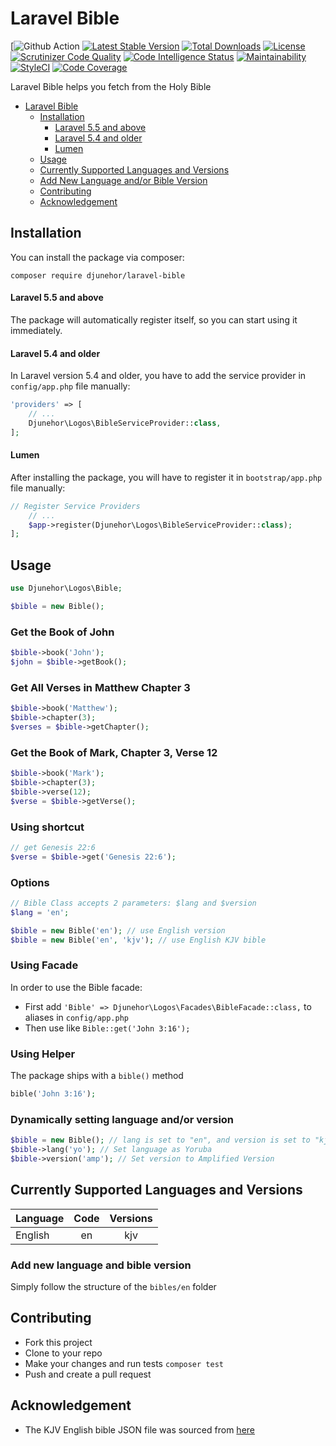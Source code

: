 # Laravel Bible
[![Github Action](https://action-badges.now.sh/djunehor/laravel-bible?action=PHP%20Composer)
[![Latest Stable Version](https://poser.pugx.org/djunehor/laravel-bible/v/stable)](https://packagist.org/packages/djunehor/laravel-bible)
[![Total Downloads](https://poser.pugx.org/djunehor/laravel-bible/downloads)](https://packagist.org/packages/djunehor/laravel-bible)
[![License](https://poser.pugx.org/djunehor/laravel-bible/license)](https://packagist.org/packages/djunehor/laravel-bible)
[![Scrutinizer Code Quality](https://scrutinizer-ci.com/g/djunehor/laravel-bible/badges/quality-score.png?b=master)](https://scrutinizer-ci.com/g/djunehor/laravel-bible/?branch=master)
[![Code Intelligence Status](https://scrutinizer-ci.com/g/djunehor/laravel-bible/badges/code-intelligence.svg?b=master)](https://scrutinizer-ci.com/code-intelligence)
[![Maintainability](https://api.codeclimate.com/v1/badges/9d6be7b057103cb14410/maintainability)](https://codeclimate.com/github/djunehor/laravel-bible/maintainability)
[![StyleCI](https://github.styleci.io/repos/223423445/shield?branch=master)](https://github.styleci.io/repos/223423445)
[![Code Coverage](https://scrutinizer-ci.com/g/djunehor/laravel-bible/badges/coverage.png?b=master)](https://scrutinizer-ci.com/g/djunehor/laravel-bible/?branch=master)

Laravel Bible helps you fetch from the Holy Bible

- [Laravel Bible](#laravel-bible)
    - [Installation](#installation)
        - [Laravel 5.5 and above](#laravel-55-and-above)
        - [Laravel 5.4 and older](#laravel-54-and-older)
        - [Lumen](#lumen)
    - [Usage](#usage)
    - [Currently Supported Languages and Versions](#currently-supported-languages-and-versions)
    - [Add New Language and/or Bible Version](#add-new-language-and-bible-version)
    - [Contributing](#contributing)
    - [Acknowledgement](#acknowledgement)

## Installation
You can install the package via composer:

```shell
composer require djunehor/laravel-bible
```

#### Laravel 5.5 and above

The package will automatically register itself, so you can start using it immediately.

#### Laravel 5.4 and older

In Laravel version 5.4 and older, you have to add the service provider in `config/app.php` file manually:

```php
'providers' => [
    // ...
    Djunehor\Logos\BibleServiceProvider::class,
];
```
#### Lumen

After installing the package, you will have to register it in `bootstrap/app.php` file manually:
```php
// Register Service Providers
    // ...
    $app->register(Djunehor\Logos\BibleServiceProvider::class);
];
```

## Usage
```php
use Djunehor\Logos\Bible;

$bible = new Bible();
```

### Get the Book of John
```php
$bible->book('John');
$john = $bible->getBook();

```

### Get All Verses in Matthew Chapter 3
```php
$bible->book('Matthew');
$bible->chapter(3);
$verses = $bible->getChapter();

```

### Get the Book of Mark, Chapter 3, Verse 12
```php
$bible->book('Mark');
$bible->chapter(3);
$bible->verse(12);
$verse = $bible->getVerse();

```

### Using shortcut
```php
// get Genesis 22:6
$verse = $bible->get('Genesis 22:6');
```

### Options
```php
// Bible Class accepts 2 parameters: $lang and $version
$lang = 'en';

$bible = new Bible('en'); // use English version
$bible = new Bible('en', 'kjv'); // use English KJV bible
```

### Using Facade
In order to use the Bible facade:
- First add `'Bible' => Djunehor\Logos\Facades\BibleFacade::class,` to aliases in `config/app.php`
- Then use like `Bible::get('John 3:16');`

### Using Helper
The package ships with a `bible()` method
```php
bible('John 3:16');
```

### Dynamically setting language and/or version
```php
$bible = new Bible(); // lang is set to "en", and version is set to "kjv" by default;
$bible->lang('yo'); // Set language as Yoruba
$bible->version('amp'); // Set version to Amplified Version
```

## Currently Supported Languages and Versions
|Language|Code|Versions|
|:--------- | :-----------------: | :------: |
|English|en|kjv|

### Add new language and bible version
Simply follow the structure of the `bibles/en` folder

## Contributing
- Fork this project
- Clone to your repo
- Make your changes and run tests `composer test`
- Push and create a pull request

## Acknowledgement
- The KJV English bible JSON file was sourced from [here](https://github.com/aruljohn/Bible-kjv)
